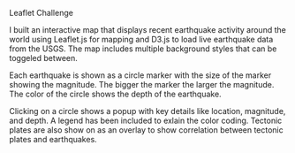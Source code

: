 Leaflet Challenge

I built an interactive map that displays recent earthquake activity around the world using Leaflet.js for mapping and D3.js to load live earthquake data from the USGS. The map includes multiple background styles that can be toggeled between.

Each earthquake is shown as a circle marker with the size of the marker showing the magnitude. The bigger the marker the larger the magnitude. The color of the circle shows the depth of the earthquake.

Clicking on a circle shows a popup with key details like location, magnitude, and depth. A legend has been included to exlain the color coding. Tectonic plates are also show on as an overlay to show correlation between tectonic plates and earthquakes.
